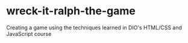 # wreck-it-ralph-the-game
Creating a game using the techniques learned in DIO's HTML/CSS and JavaScript course
